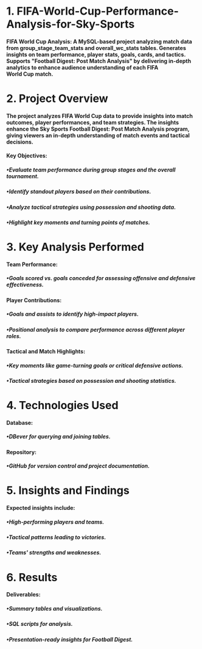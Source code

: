 # 1. FIFA-World-Cup-Performance-Analysis-for-Sky-Sports
#### FIFA World Cup Analysis: A MySQL-based project analyzing match data from group_stage_team_stats and overall_wc_stats tables. Generates insights on team performance, player stats, goals, cards, and tactics. Supports "Football Digest: Post Match Analysis" by delivering in-depth analytics to enhance audience understanding of each FIFA World Cup match.
# 2. Project Overview
#### The project analyzes FIFA World Cup data to provide insights into match outcomes, player performances, and team strategies. The insights enhance the Sky Sports Football Digest: Post Match Analysis program, giving viewers an in-depth understanding of match events and tactical decisions. 
#### Key Objectives: 
##### •Evaluate team performance during group stages and the overall tournament. 
##### •Identify standout players based on their contributions. 
##### •Analyze tactical strategies using possession and shooting data. 
##### •Highlight key moments and turning points of matches.
# 3. Key Analysis Performed
#### Team Performance: 
##### •Goals scored vs. goals conceded for assessing offensive and defensive effectiveness.
#### Player Contributions: 
##### •Goals and assists to identify high-impact players. 
##### •Positional analysis to compare performance across different player roles.
#### Tactical and Match Highlights: 
##### •Key moments like game-turning goals or critical defensive actions. 
##### •Tactical strategies based on possession and shooting statistics.
# 4. Technologies Used
#### Database: 
##### •DBever for querying and joining tables.
#### Repository: 
##### •GitHub for version control and project documentation.
# 5. Insights and Findings
#### Expected insights include: 
##### •High-performing players and teams. 
##### •Tactical patterns leading to victories. 
##### •Teams' strengths and weaknesses.
# 6. Results
#### Deliverables: 
##### •Summary tables and visualizations.
##### •SQL scripts for analysis. 
##### •Presentation-ready insights for Football Digest.
